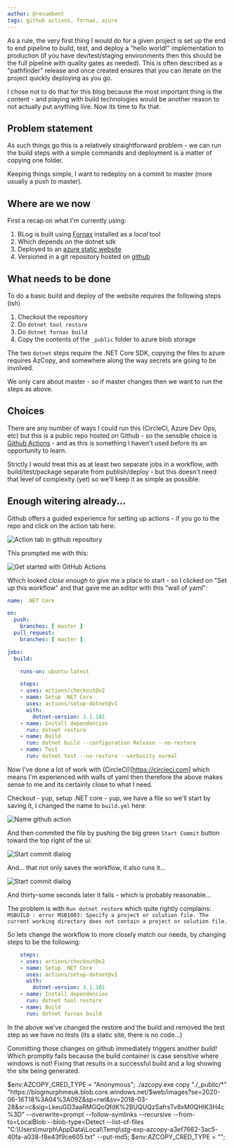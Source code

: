 ```yaml
---
author: @recumbent
tags: github actions, fornax, azure
---
```


As a rule, the very first thing I would do for a given project is set up the end to end pipeline to build, test, and deploy a "hello world!" implementation to production (if you have dev/test/staging environments then this should be the full pipeline with quality gates as needed). This is often described as a "pathfinder" release and once created ensures that you can iterate on the project quickly deploying as you go.

I chose not to do that for this blog because the most important thing is the content - and playing with build technologies would be another reason to not actually put anything live. Now its time to fix that.

## Problem statement

As such things go this is a relatively straightforward problem - we can run the build steps with a simple commands and deployment is a matter of copying one folder.

Keeping things simple, I want to redeploy on a commit to master (more usually a push to master).

## Where are we now

First a recap on what I'm currently using:

1. BLog is built using [Fornax](https://github.com/ionide/fornax) installed as a _local_ tool
1. Which depends on the dotnet sdk
1. Deployed to an [azure static website](https://docs.microsoft.com/en-us/azure/storage/blobs/storage-blob-static-website)
1. Versioned in a git repository hosted on [github](https://github.com/recumbent/) 

## What needs to be done

To do a basic build and deploy of the website requires the following steps (ish)

1. Checkout the repository
1. Do `dotnet tool restore`
1. Do `dotnet fornax build`
1. Copy the contents of the `_public` folder to azure blob storage

The two `dotnet` steps require the .NET Core SDK, copying the files to azure requires AzCopy, and somewhere along the way secrets are going to be involved.

We only care about master - so if master changes then we want to run the steps as above.

## Choices

There are any number of ways I could run this (CircleCI, Azure Dev Ops, etc) but this is a public repo hosted on Github - so the sensible choice is [Github Actions](https://github.com/features/actions) - and as this is something I haven't used before its an opportunity to learn.

Strictly I would treat this as at least two separate jobs in a workflow, with build/test/package separate from publish/deploy - but this doesn't need that level of complexity (yet) so we'll keep it as simple as possible.

## Enough witering already...

Github offers a guided experience for setting up actions - if you go to the repo and click on the action tab here:

![Action tab in github repository](//images/github-actions/actions-001.png)

This prompted me with this:

![Get started with GitHub Actions](//images/github-actions/actions-002.png)

Which looked _close enough_ to give me a place to start - so I clicked on "Set up this workflow" and that gave me an editor with this "wall of yaml":

```yml
name: .NET Core

on:
  push:
    branches: [ master ]
  pull_request:
    branches: [ master ]

jobs:
  build:

    runs-on: ubuntu-latest

    steps:
    - uses: actions/checkout@v2
    - name: Setup .NET Core
      uses: actions/setup-dotnet@v1
      with:
        dotnet-version: 3.1.101
    - name: Install dependencies
      run: dotnet restore
    - name: Build
      run: dotnet build --configuration Release --no-restore
    - name: Test
      run: dotnet test --no-restore --verbosity normal
```

Now I've done a lot of work with (CircleCI)[https://circleci.com] which means I'm experienced with walls of yaml then therefore the above makes sense to me and its certainly close to what I need.

Checkout - yup, setup .NET core - yup, we have a file so we'll start by saving it, I changed the name to `build.yml` here:

![Name github action](//images/github-actions/actions-003.png)

And then commited the file by pushing the big green `Start Commit` button toward the top right of the ui:

![Start commit dialog](//images/github-actions/actions-004.png)

And... that not only saves the workflow, it also runs it...

![Start commit dialog](//images/github-actions/actions-005.png)

And thirty-some seconds later it fails - which is probably reasonable...

The problem is with `Run dotnet restore` which quite rightly complains: `MSBUILD : error MSB1003: Specify a project or solution file. The current working directory does not contain a project or solution file.`

So lets change the workflow to more closely match our needs, by changing steps to be the following:

```yml
    steps:
    - uses: actions/checkout@v2
    - name: Setup .NET Core
      uses: actions/setup-dotnet@v1
      with:
        dotnet-version: 3.1.101
    - name: Install dependencies
      run: dotnet tool restore
    - name: Build
      run: dotnet fornax build
```

In the above we've changed the restore and the build and removed the test step as we have no tests (its a static site, there is no code...)

Committing those changes on github immediately triggers another build! Which promptly fails because the build container is case sensitive where windows is not! Fixing that results in a successful build and a log showing the site being generated.

$env:AZCOPY_CRED_TYPE = "Anonymous";
./azcopy.exe copy "./_public/*" "https://blogmurphmeuk.blob.core.windows.net/$web/images?se=2020-06-16T18%3A04%3A09Z&sp=rwl&sv=2018-03-28&sr=c&sig=LkeuGD3aaRMGQoQfdK%2BUQUQzSafrsTv8xM0QHIK3H4c%3D" --overwrite=prompt --follow-symlinks --recursive --from-to=LocalBlob --blob-type=Detect --list-of-files "C:\Users\murph\AppData\Local\Temp\stg-exp-azcopy-a3ef7662-3ac5-40fa-a038-f8e43f9ce605.txt" --put-md5;
$env:AZCOPY_CRED_TYPE = "";




